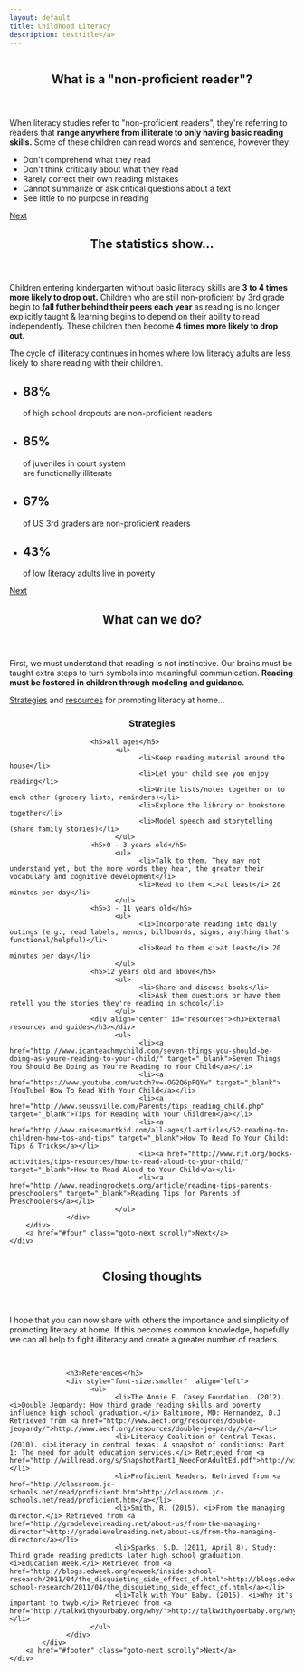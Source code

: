 ```yaml
---
layout: default
title: Childhood Literacy
description: testtitle</a>
---
```


<!-- One -->
<section id="one" class="main special">
	<div class="container">
		<span class="image fit primary"><img src="images/pic01.jpg" alt="" /></span>
		<div class="content">
			<header class="major">
				<h2>What is a "non-proficient reader"?</h2>
			</header>
			<p>When literacy studies refer to "non-proficient readers", they're referring to readers that <b>range anywhere from illiterate to only having basic reading skills.</b> Some of these children can read words and sentence, however they:</p>
                  <div align="left"><ul>
                        <li>Don't comprehend what they read</li>
                        <li>Don't think critically about what they read</li>
                        <li>Rarely correct their own reading mistakes</li>
                        <li>Cannot summarize or ask critical questions about a text</li>
                        <li>See little to no purpose in reading</li>
                  </ul></div>
		</div>
		<a href="#two" class="goto-next scrolly">Next</a>
	</div>
</section>

<!-- Two -->
<section id="two" class="main special">
	<div class="container">
		<span class="image fit primary"><img src="images/pic02.jpg" alt="" /></span>
		<div class="content">
			<header class="major">
				<h2>The statistics show...</h2>
			</header>
			<p>Children entering kindergarten without basic literacy skills are <b> 3 to 4 times more likely to drop out.</b> Children who are still non-proficient by 3rd grade begin to <b>fall futher behind their peers each year</b> as reading is no longer explicitly taught & learning begins to depend on their ability to read independently. These children then become <b>4 times more likely to drop out.</b></p>
                  <p>The cycle of illiteracy continues in homes where low literacy adults are less likely to share reading with their children.</p>
			<ul class="icons-grid">
				<li>
					<h2>88%</h2>
                              <p>of high school dropouts are non-proficient readers</p>
				</li>
				<li>
					<h2>85%</h2>
                              <p>of juveniles in court system<br> are functionally illiterate</p>
				</li>
				<li>
					<h2>67%</h2>
                              <p>of US 3rd graders are non-proficient readers</p>
				</li>
				<li>
					<h2>43%</h2>
                              <p>of low literacy adults live in poverty</p>
				</li>
			</ul>
		</div>
		<a href="#three" class="goto-next scrolly">Next</a>
	</div>
</section>

<!-- Three -->
<section id="three" class="main special">
	<div class="container">
		<span class="image fit primary"><img src="images/pic03.jpg" alt="" /></span>
		<div class="content">
			<header class="major">
				<h2>What can we do?</h2>
			</header>
			<p>First, we must understand that reading is not instinctive. Our brains must be taught extra steps to turn symbols into meaningful communication. <b>Reading must be fostered in children through modeling and guidance.</b></p>
                  <p><a href="#strategies">Strategies</a> and <a href="resources">resources</a> for promoting literacy at home...</p>
                  <div align="left">
                        <div align="center" id="strategies"><h3>Strategies</h3></div>
                        
                        <h5>All ages</h5>
                              <ul>
                                    <li>Keep reading material around the house</li>
                                    <li>Let your child see you enjoy reading</li>
                                    <li>Write lists/notes together or to each other (grocery lists, reminders)</li>
                                    <li>Explore the library or bookstore together</li>
                                    <li>Model speech and storytelling (share family stories)</li>
                              </ul>
                        <h5>0 - 3 years old</h5>
                              <ul>
                                    <li>Talk to them. They may not understand yet, but the more words they hear, the greater their vocabulary and cognitive development</li>
                                    <li>Read to them <i>at least</i> 20 minutes per day</li>
                              </ul>
                        <h5>3 - 11 years old</h5>
                              <ul>
                                    <li>Incorporate reading into daily outings (e.g., read labels, menus, billboards, signs, anything that's functional/helpful)</li>
                                    <li>Read to them <i>at least</i> 20 minutes per day</li>
                              </ul>
                        <h5>12 years old and above</h5>
                              <ul>
                                    <li>Share and discuss books</li>
                                    <li>Ask them questions or have them retell you the stories they're reading in school</li>
                              </ul>
                        <div align="center" id="resources"><h3>External resources and guides</h3></div>
                              <ul>
                                    <li><a href="http://www.icanteachmychild.com/seven-things-you-should-be-doing-as-youre-reading-to-your-child/" target="_blank">Seven Things You Should Be Doing as You're Reading to Your Child</a></li>
                                    <li><a href="https://www.youtube.com/watch?v=-OG2Q6pPQYw" target="_blank">[YouTube] How To Read With Your Child</a></li>
                                    <li><a href="http://www.seussville.com/Parents/tips_reading_child.php" target="_blank">Tips for Reading with Your Children</a></li>
                                    <li><a href="http://www.raisesmartkid.com/all-ages/1-articles/52-reading-to-children-how-tos-and-tips" target="_blank">How To Read To Your Child: Tips & Tricks</a></li>
                                    <li><a href="http://www.rif.org/books-activities/tips-resources/how-to-read-aloud-to-your-child/" target="_blank">How to Read Aloud to Your Child</a></li>
                                    <li><a href="http://www.readingrockets.org/article/reading-tips-parents-preschoolers" target="_blank">Reading Tips for Parents of Preschoolers</a></li>
                              </ul>
                  </div>
		</div>
		<a href="#four" class="goto-next scrolly">Next</a>
	</div>
</section> 

<!-- Four -->
<section id="four" class="main special">
	<div class="container">
		<span class="image fit primary"><img src="images/pic03.jpg" alt="" /></span>
		<div class="content">
			<header class="major">
				<h2>Closing thoughts</h2>
			</header>
                  <p>I hope that you can now share with others the importance and simplicity of promoting literacy at home. If this becomes common knowledge, hopefully we can all help to fight illiteracy and create a greater number of readers.</p>
                  <br>
                  
                  <h3>References</h3>
                  <div style="font-size:smaller"  align="left">
                        <ul>
                              <li>The Annie E. Casey Foundation. (2012). <i>Double Jeopardy: How third grade reading skills and poverty influence high school graduation.</i> Baltimore, MD: Hernandez, D.J Retrieved from <a href="http://www.aecf.org/resources/double-jeopardy/">http://www.aecf.org/resources/double-jeopardy/</a></li>
                              <li>Literacy Coalition of Central Texas. (2010). <i>Literacy in central texas: A snapshot of conditions: Part 1: The need for adult education services.</i> Retrieved from <a href="http://willread.org/s/SnapshotPart1_NeedForAdultEd.pdf">http://willread.org/s/SnapshotPart1_NeedForAdultEd.pdf</a></li>
                              <li>Proficient Readers. Retrieved from <a href="http://classroom.jc-schools.net/read/proficient.htm">http://classroom.jc-schools.net/read/proficient.htm</a></li>
                              <li>Smith, R. (2015). <i>From the managing director.</i> Retrieved from <a href="http://gradelevelreading.net/about-us/from-the-managing-director">http://gradelevelreading.net/about-us/from-the-managing-director</a></li>
                              <li>Sparks, S.D. (2011, April 8). Study: Third grade reading predicts later high school graduation. <i>Education Week.</i> Retrieved from <a href="http://blogs.edweek.org/edweek/inside-school-research/2011/04/the_disquieting_side_effect_of.html">http://blogs.edweek.org/edweek/inside-school-research/2011/04/the_disquieting_side_effect_of.html</a></li>
                              <li>Talk with Your Baby. (2015). <i>Why it's important to twyb.</i> Retrieved from <a href="http://talkwithyourbaby.org/why/">http://talkwithyourbaby.org/why/</a></li>                              
                        </ul>
                  </div>
            </div>
		<a href="#footer" class="goto-next scrolly">Next</a>
	</div>
</section>